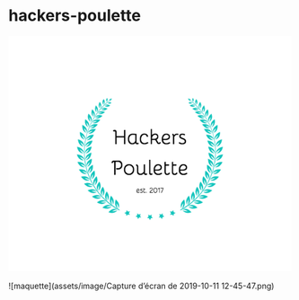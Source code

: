 # hackers-poulette



![logo](assets/image/hackers-poulette-logo.png)

![maquette](assets/image/Capture d’écran de 2019-10-11 12-45-47.png)
